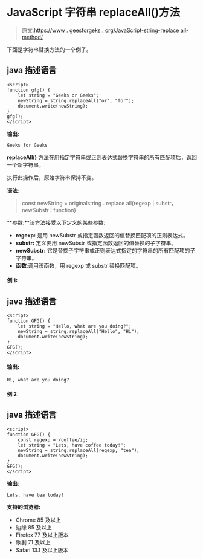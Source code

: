 # JavaScript 字符串 replaceAll()方法

> 原文:[https://www . geesforgeks . org/JavaScript-string-replace all-method/](https://www.geeksforgeeks.org/javascript-string-replaceall-method/)

下面是字符串替换方法的一个例子。

## java 描述语言

```
<script>
function gfg() {
    let string = "Geeks or Geeks";
    newString = string.replaceAll("or", "for");
    document.write(newString);
}
gfg();
</script>
```

**输出:**

```
Geeks for Geeks
```

**replaceAll()** 方法在用指定字符串或正则表达式替换字符串的所有匹配项后，返回一个新字符串。

执行此操作后，原始字符串保持不变。

**语法:**

> const newString = originalstring . replace all(regexp | substr，newSubstr | function)

**参数:**该方法接受以下定义的某些参数:

*   **regexp:** 是用 newSubstr 或指定函数返回的值替换匹配项的正则表达式。
*   **substr:** 定义要用 newSubstr 或指定函数返回的值替换的子字符串。
*   **newSubstr:** 它是替换子字符串或正则表达式指定的字符串的所有匹配项的子字符串。
*   **函数**:调用该函数，用 regexp 或 substr 替换匹配项。

#### 例 1:

## java 描述语言

```
<script>
function GFG() {
    let string = "Hello, what are you doing?";
    newString = string.replaceAll("Hello", "Hi");
    document.write(newString);
}
GFG();
</script>
```

#### 输出:

```
Hi, what are you doing?
```

#### 例 2:

## java 描述语言

```
<script>
function GFG() {
    const regexp = /coffee/ig;
    let string = "Lets, have coffee today!";
    newString = string.replaceAll(regexp, "tea");
    document.write(newString);
}
GFG();
</script>
```

**输出:**

```
Lets, have tea today!
```

**支持的浏览器:**

*   Chrome 85 及以上
*   边缘 85 及以上
*   Firefox 77 及以上版本
*   歌剧 71 及以上
*   Safari 13.1 及以上版本